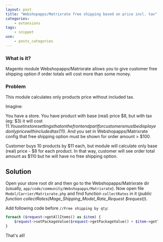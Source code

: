 ```yaml
---
layout: post
title: "Webshopapps/Matrixrate free shipping based on price incl. tax"
categories:
    - extensions
tags:
    - snippet
use:
    - posts_categories
---
```


### What is it?
Magento module Webshopapps/Matrixrate allows you to give customer free shipping option if order totals will cost more than some money.

### Problem
This module calculates only products price without included tax.

Imagine:

You have a store. You have product with base (real) price $8, but with tax (eg: $3) it will cost $11. You set in store settings that on the frontend part for customers must be displayed only price with included tax ($11). And you set in Webshopapps/Matrixrate config that free shipping option must be shown for order amount > $100.

Customer buys 10 products by $11 each, but module will calculate only base (real) price - $8 for each product. In that way, customer will see order total amount as $110 but he will have no free shipping option.
<!-- break -->

## Solution
Open your store root dir and then go to the Webshopapps/Matrixrate dir (usually, `app/code/community/Webshopapps/Matrixrate`). Now open file `Model/Carrier/Matrixrate.php` and find function `collectRates` in it (_public function collectRates(Mage_Shipping_Model_Rate_Request $request)_).

Add following code before `//Free shipping by qty`:
```php
foreach ($request->getAllItems() as $item) {
	$request->setPackageValue($request->getPackageValue() + $item->getTaxAmount());
}
```

That's all!
